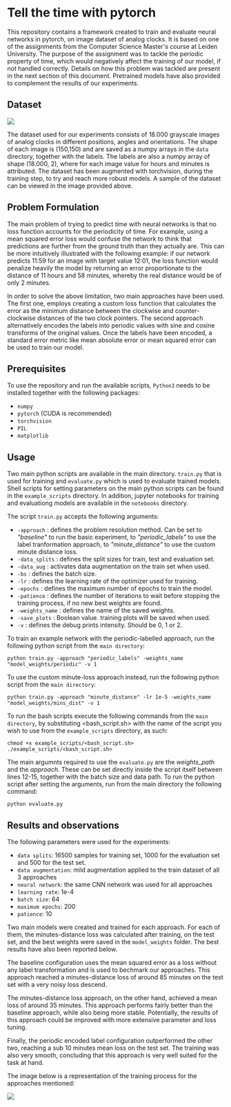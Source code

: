 # Tell the time with pytorch


This repository contains a framework created to train and evaluate neural networks in pytorch, on image dataset of analog clocks. It is based on one of the assignments from the Computer Science Master's course at Leiden University. The purpose of the assignment was to tackle the periodic property of time, which would negatively affect the training of our model, if not handled correctly. Details on how this problem was tackled are present in the next section of this document. Pretrained models have also provided to complement the results of our experiments.

## Dataset 

<img src="https://github.com/OhGreat/tell_the_time_NN/blob/main/readme_aux/example_img.png"></img>

The dataset used for our experiments consists of 18.000 grayscale images of analog clocks in different positions, angles and orientations. The shape of each image is (150,150) and are saved as a numpy arrays in the `data` directory, together with the labels. The labels are also a numpy array of shape (18.000, 2), where for each image value for hours and minutes is attributed. The dataset has been augmented with torchvision, during the training step, to try and reach more robust models. A sample of the dataset can be viewed in the image provided above.

## Problem Formulation

The main problem of trying to predict time with neural networks is that no loss function accounts for the periodicity of time. For example, using a mean squared error loss would confuse the network to think that predictions are further from the ground truth than they actually are. This can be more intuitively illustrated with the following example: if our network predicts 11:59 for an image with target value 12:01, the loss function would penalize heavily the model by returning an error proportionate to the distance of 11 hours and 58 minutes, whereby the real distance would be of only 2 minutes.

In order to solve the above limitation, two main approaches have been used. The first one, employs creating a custom loss function that calculates the error as the minimum distance between the clockwise and counter-clockwise distances of the two clock pointers. The second approach alternatively encodes the labels into periodic values with sine and cosine transforms of the original values. Once the labels have been encoded, a standard error metric like mean absolute error or mean squared error can be used to train our model.

## Prerequisites

To use the repository and run the available scripts, `Python3` needs to be installed together with the following packages:
- `numpy`
- `pytorch` (CUDA is recommended)
- `torchvision`
- `PIL`
- `matplotlib`

## Usage

Two main python scripts are available in the main directory. `train.py` that is used for training and `evaluate.py` which is used to evaluate trained models. Shell scripts for setting parameters on the main python scripts can be found in the `example_scripts` directory. In addition, jupyter notebooks for training and evaluationg models are available in the `notebooks` directory. 

The script `train.py` accepts the following arguments:
- `-approach` : defines the problem resolution method. Can be set to *"baseline"* to run the basic experiment, to *"periodic_labels"* to use the label tranformation approach,  to *"minute_distance"* to use the custom minute distance loss.
- `-data_splits` : defines the split sizes for train, test and evaluation set.
- `-data_aug` : activates data augmentation on the train set when used.
- `-bs` : defines the batch size.
- `-lr` : defines the learning rate of the optimizer used for training.
- `-epochs` : defines the maximum number of epochs to train the model.
- `-patience` : defines the number of iterations to wait before stopping the training process, if no new best weights are found.
- `-weights_name` : defines the name of the saved weights.
- `-save_plots` : Boolean value. training plots will be saved when used.
- `-v` : defines the debug prints intensity. Should be 0, 1 or 2.

To train an example network with the periodic-labelled approach, run the following python script from the `main directory`:
```
python train.py -approach "periodic_labels" -weights_name "model_weights/periodic" -v 1
```

To use the custom minute-loss approach instead, run the following python script from the `main directory`:
```
python train.py -approach "minute_distance" -lr 1e-5 -weights_name "model_weights/mins_dist" -v 1
```

To run the bash scripts execute the following commands from the `main directory`, by substituting <bash_script.sh> with the name of the script you wish to use from the `example_scripts` directory, as such:
```
chmod +x example_scripts/<bash_script.sh>
./example_scripts/<bash_script.sh>
``` 

The main argumnts required to use the `evaluate.py` are the *weights_path* and the *approach*. These can be set directly inside the script itself between lines 12-15, together with the batch size and data path. To run the python script after setting the arguments, run from the main directory the following command:
```
python evaluate.py
```

## Results and observations

The following parameters were used for the experiments:
- `data splits`: 16500 samples for training set, 1000 for the evaluation set and 500 for the test set.
- `data augmentation`: mild augmentation applied to the train dataset of all 3 approaches
- `neural network`: the same CNN network was used for all approaches
- `learning rate`: 1e-4 
- `batch size`: 64
- `maximum epochs`: 200
- `patience`: 10

Two main models were created and trained for each approach. For each of them, the minutes-distance loss was calculated after training, on the test set, and the best weights were  saved in the `model_weights` folder. The best results have also been reported below.

The baseline configuration uses the mean squared error as a loss without any label transformation and is used to bechmark our approaches.
This approach reached a minutes-distance loss of around 85 minutes on the test set with a very noisy loss descend.

The minutes-distance loss approach, on the other hand, achieved a mean loss of around 35 minutes. This approach performs fairly better than the baseline approach, while also being more stable. Potentially, the results of this approach could be improved with more extensive parameter and loss tuning.

Finally, the periodic encoded label configuration outperformed the other two, reaching a sub 10 minutes mean loss on the test set.
The training was also very smooth, concluding that this approach is very well suited for the task at hand.

The image below is a representation of the training process for the approaches mentioned:

<img src="https://github.com/OhGreat/tell_the_time_NN/blob/main/readme_aux/all_trainings.png"></img>
